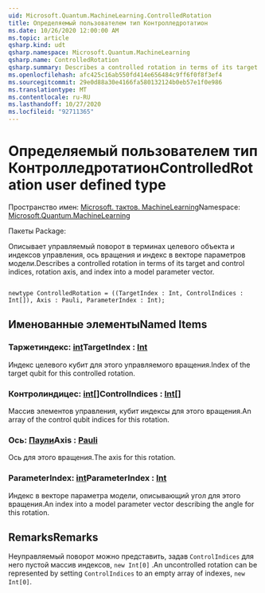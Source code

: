 ```yaml
---
uid: Microsoft.Quantum.MachineLearning.ControlledRotation
title: Определяемый пользователем тип Контролледротатион
ms.date: 10/26/2020 12:00:00 AM
ms.topic: article
qsharp.kind: udt
qsharp.namespace: Microsoft.Quantum.MachineLearning
qsharp.name: ControlledRotation
qsharp.summary: Describes a controlled rotation in terms of its target and control indices, rotation axis, and index into a model parameter vector.
ms.openlocfilehash: afc425c16ab550fd414e656484c9ff6f0f8f3ef4
ms.sourcegitcommit: 29e0d88a30e4166fa580132124b0eb57e1f0e986
ms.translationtype: MT
ms.contentlocale: ru-RU
ms.lasthandoff: 10/27/2020
ms.locfileid: "92711365"
---
```

# <a name="controlledrotation-user-defined-type"></a><span data-ttu-id="dc45e-102">Определяемый пользователем тип Контролледротатион</span><span class="sxs-lookup"><span data-stu-id="dc45e-102">ControlledRotation user defined type</span></span>

<span data-ttu-id="dc45e-103">Пространство имен: [Microsoft. тактов. MachineLearning](xref:Microsoft.Quantum.MachineLearning)</span><span class="sxs-lookup"><span data-stu-id="dc45e-103">Namespace: [Microsoft.Quantum.MachineLearning](xref:Microsoft.Quantum.MachineLearning)</span></span>

<span data-ttu-id="dc45e-104">Пакеты [](https://nuget.org/packages/)</span><span class="sxs-lookup"><span data-stu-id="dc45e-104">Package: [](https://nuget.org/packages/)</span></span>


<span data-ttu-id="dc45e-105">Описывает управляемый поворот в терминах целевого объекта и индексов управления, ось вращения и индекс в векторе параметров модели.</span><span class="sxs-lookup"><span data-stu-id="dc45e-105">Describes a controlled rotation in terms of its target and control indices, rotation axis, and index into a model parameter vector.</span></span>

```qsharp

newtype ControlledRotation = ((TargetIndex : Int, ControlIndices : Int[]), Axis : Pauli, ParameterIndex : Int);
```



## <a name="named-items"></a><span data-ttu-id="dc45e-106">Именованные элементы</span><span class="sxs-lookup"><span data-stu-id="dc45e-106">Named Items</span></span>

### <a name="targetindex--int"></a><span data-ttu-id="dc45e-107">Таржетиндекс: [int](xref:microsoft.quantum.lang-ref.int)</span><span class="sxs-lookup"><span data-stu-id="dc45e-107">TargetIndex : [Int](xref:microsoft.quantum.lang-ref.int)</span></span>

<span data-ttu-id="dc45e-108">Индекс целевого кубит для этого управляемого вращения.</span><span class="sxs-lookup"><span data-stu-id="dc45e-108">Index of the target qubit for this controlled rotation.</span></span>
### <a name="controlindices--int"></a><span data-ttu-id="dc45e-109">Контролиндицес: [int](xref:microsoft.quantum.lang-ref.int)[]</span><span class="sxs-lookup"><span data-stu-id="dc45e-109">ControlIndices : [Int](xref:microsoft.quantum.lang-ref.int)[]</span></span>

<span data-ttu-id="dc45e-110">Массив элементов управления, кубит индексы для этого вращения.</span><span class="sxs-lookup"><span data-stu-id="dc45e-110">An array of the control qubit indices for this rotation.</span></span>
### <a name="axis--pauli"></a><span data-ttu-id="dc45e-111">Ось: [Паули](xref:microsoft.quantum.lang-ref.pauli)</span><span class="sxs-lookup"><span data-stu-id="dc45e-111">Axis : [Pauli](xref:microsoft.quantum.lang-ref.pauli)</span></span>

<span data-ttu-id="dc45e-112">Ось для этого вращения.</span><span class="sxs-lookup"><span data-stu-id="dc45e-112">The axis for this rotation.</span></span>
### <a name="parameterindex--int"></a><span data-ttu-id="dc45e-113">ParameterIndex: [int](xref:microsoft.quantum.lang-ref.int)</span><span class="sxs-lookup"><span data-stu-id="dc45e-113">ParameterIndex : [Int](xref:microsoft.quantum.lang-ref.int)</span></span>

<span data-ttu-id="dc45e-114">Индекс в векторе параметра модели, описывающий угол для этого вращения.</span><span class="sxs-lookup"><span data-stu-id="dc45e-114">An index into a model parameter vector describing the angle for this rotation.</span></span>

## <a name="remarks"></a><span data-ttu-id="dc45e-115">Remarks</span><span class="sxs-lookup"><span data-stu-id="dc45e-115">Remarks</span></span>

<span data-ttu-id="dc45e-116">Неуправляемый поворот можно представить, задав `ControlIndices` для него пустой массив индексов, `new Int[0]` .</span><span class="sxs-lookup"><span data-stu-id="dc45e-116">An uncontrolled rotation can be represented by setting `ControlIndices` to an empty array of indexes, `new Int[0]`.</span></span>